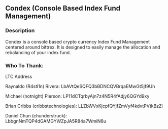 ## Condex (Console Based Index Fund Management)

### Description
Condex is a console based crypto currency Index Fund Management centered around bittrex. It is designed to easily manage the allocation and rebalancing of your index fund.


### Who To Thank:

LTC Address

Raynaldo (R4stl1n) Rivera: LbAVtQeSQFQ3bBDNCQVBrqaEMwGt5jf9Uh

Michael (notnight) Pierson: LP11dCTqrbyAjn7z4N5R4fAdjy6QGYd9xy

Brian Cribbs (cribbstechnologies): LLZbWVxKjcpfQYjfZmVyf4kdvtPVtkBzZi

Daniel Chun (chunderstruck): LbbgnNmTQP4dGAMGYWZpJA5R84a7WmiN6u
